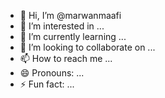 - 👋 Hi, I’m @marwanmaafi
- 👀 I’m interested in ...
- 🌱 I’m currently learning ...
- 💞️ I’m looking to collaborate on ...
- 📫 How to reach me ...
- 😄 Pronouns: ...
- ⚡ Fun fact: ...

<!---
marwanmaafi/marwanmaafi is a ✨ special ✨ repository because its `README.md` (this file) appears on your GitHub profile.
You can click the Preview link to take a look at your changes.
--->

